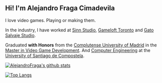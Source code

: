 ## Hi! I'm Alejandro Fraga Cimadevila

I love video games. Playing or making them.

In the industry, I have worked at [Sinn Studio](https://www.sinnstudio.com/), [Gameloft Toronto](https://www.gameloft.com/) and [Gato Salvaje Studio](http://gatosalvajestudio.com/home).

Graduated **with Honors** from the [Complutense University of Madrid](https://www.ucm.es/english) in the [Master in Video Game Development](http://www.videojuegos-ucm.es/).
And [Computer Engineering](https://www.usc.gal/en/studies/degrees/engineering-and-architecture/computer-engineering-degree) at the [University of Santiago de Compostela](https://www.usc.gal/en).

[![AlejandroFraga's github stats](https://github-readme-stats.alejandrofraga.vercel.app/api?username=AlejandroFraga&include_all_commits=true&count_private=true&show_icons=true&theme=dark&icon_color=58a6ff&bg_color=0d1117)](https://github.com/anuraghazra/github-readme-stats)

[![Top Langs](https://github-readme-stats.alejandrofraga.vercel.app/api/top-langs/?username=AlejandroFraga&show_icons=true&theme=dark&bg_color=0d1117&layout=compact&langs_count=10&hide=ShaderLab,C,HLSL)](https://github.com/anuraghazra/github-readme-stats)
